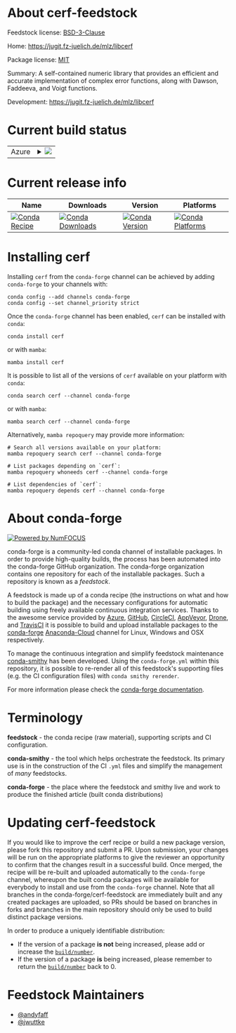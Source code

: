 About cerf-feedstock
====================

Feedstock license: [BSD-3-Clause](https://github.com/conda-forge/cerf-feedstock/blob/main/LICENSE.txt)

Home: https://jugit.fz-juelich.de/mlz/libcerf

Package license: [MIT](https://opensource.org/license/mit/)

Summary: A self-contained numeric library that provides an efficient and accurate implementation of complex error functions, along with Dawson, Faddeeva, and Voigt functions.

Development: https://jugit.fz-juelich.de/mlz/libcerf

Current build status
====================


<table>
    
  <tr>
    <td>Azure</td>
    <td>
      <details>
        <summary>
          <a href="https://dev.azure.com/conda-forge/feedstock-builds/_build/latest?definitionId=13232&branchName=main">
            <img src="https://dev.azure.com/conda-forge/feedstock-builds/_apis/build/status/cerf-feedstock?branchName=main">
          </a>
        </summary>
        <table>
          <thead><tr><th>Variant</th><th>Status</th></tr></thead>
          <tbody><tr>
              <td>linux_64</td>
              <td>
                <a href="https://dev.azure.com/conda-forge/feedstock-builds/_build/latest?definitionId=13232&branchName=main">
                  <img src="https://dev.azure.com/conda-forge/feedstock-builds/_apis/build/status/cerf-feedstock?branchName=main&jobName=linux&configuration=linux%20linux_64_" alt="variant">
                </a>
              </td>
            </tr><tr>
              <td>osx_64</td>
              <td>
                <a href="https://dev.azure.com/conda-forge/feedstock-builds/_build/latest?definitionId=13232&branchName=main">
                  <img src="https://dev.azure.com/conda-forge/feedstock-builds/_apis/build/status/cerf-feedstock?branchName=main&jobName=osx&configuration=osx%20osx_64_" alt="variant">
                </a>
              </td>
            </tr><tr>
              <td>win_64</td>
              <td>
                <a href="https://dev.azure.com/conda-forge/feedstock-builds/_build/latest?definitionId=13232&branchName=main">
                  <img src="https://dev.azure.com/conda-forge/feedstock-builds/_apis/build/status/cerf-feedstock?branchName=main&jobName=win&configuration=win%20win_64_" alt="variant">
                </a>
              </td>
            </tr>
          </tbody>
        </table>
      </details>
    </td>
  </tr>
</table>

Current release info
====================

| Name | Downloads | Version | Platforms |
| --- | --- | --- | --- |
| [![Conda Recipe](https://img.shields.io/badge/recipe-cerf-green.svg)](https://anaconda.org/conda-forge/cerf) | [![Conda Downloads](https://img.shields.io/conda/dn/conda-forge/cerf.svg)](https://anaconda.org/conda-forge/cerf) | [![Conda Version](https://img.shields.io/conda/vn/conda-forge/cerf.svg)](https://anaconda.org/conda-forge/cerf) | [![Conda Platforms](https://img.shields.io/conda/pn/conda-forge/cerf.svg)](https://anaconda.org/conda-forge/cerf) |

Installing cerf
===============

Installing `cerf` from the `conda-forge` channel can be achieved by adding `conda-forge` to your channels with:

```
conda config --add channels conda-forge
conda config --set channel_priority strict
```

Once the `conda-forge` channel has been enabled, `cerf` can be installed with `conda`:

```
conda install cerf
```

or with `mamba`:

```
mamba install cerf
```

It is possible to list all of the versions of `cerf` available on your platform with `conda`:

```
conda search cerf --channel conda-forge
```

or with `mamba`:

```
mamba search cerf --channel conda-forge
```

Alternatively, `mamba repoquery` may provide more information:

```
# Search all versions available on your platform:
mamba repoquery search cerf --channel conda-forge

# List packages depending on `cerf`:
mamba repoquery whoneeds cerf --channel conda-forge

# List dependencies of `cerf`:
mamba repoquery depends cerf --channel conda-forge
```


About conda-forge
=================

[![Powered by
NumFOCUS](https://img.shields.io/badge/powered%20by-NumFOCUS-orange.svg?style=flat&colorA=E1523D&colorB=007D8A)](https://numfocus.org)

conda-forge is a community-led conda channel of installable packages.
In order to provide high-quality builds, the process has been automated into the
conda-forge GitHub organization. The conda-forge organization contains one repository
for each of the installable packages. Such a repository is known as a *feedstock*.

A feedstock is made up of a conda recipe (the instructions on what and how to build
the package) and the necessary configurations for automatic building using freely
available continuous integration services. Thanks to the awesome service provided by
[Azure](https://azure.microsoft.com/en-us/services/devops/), [GitHub](https://github.com/),
[CircleCI](https://circleci.com/), [AppVeyor](https://www.appveyor.com/),
[Drone](https://cloud.drone.io/welcome), and [TravisCI](https://travis-ci.com/)
it is possible to build and upload installable packages to the
[conda-forge](https://anaconda.org/conda-forge) [Anaconda-Cloud](https://anaconda.org/)
channel for Linux, Windows and OSX respectively.

To manage the continuous integration and simplify feedstock maintenance
[conda-smithy](https://github.com/conda-forge/conda-smithy) has been developed.
Using the ``conda-forge.yml`` within this repository, it is possible to re-render all of
this feedstock's supporting files (e.g. the CI configuration files) with ``conda smithy rerender``.

For more information please check the [conda-forge documentation](https://conda-forge.org/docs/).

Terminology
===========

**feedstock** - the conda recipe (raw material), supporting scripts and CI configuration.

**conda-smithy** - the tool which helps orchestrate the feedstock.
                   Its primary use is in the construction of the CI ``.yml`` files
                   and simplify the management of *many* feedstocks.

**conda-forge** - the place where the feedstock and smithy live and work to
                  produce the finished article (built conda distributions)


Updating cerf-feedstock
=======================

If you would like to improve the cerf recipe or build a new
package version, please fork this repository and submit a PR. Upon submission,
your changes will be run on the appropriate platforms to give the reviewer an
opportunity to confirm that the changes result in a successful build. Once
merged, the recipe will be re-built and uploaded automatically to the
`conda-forge` channel, whereupon the built conda packages will be available for
everybody to install and use from the `conda-forge` channel.
Note that all branches in the conda-forge/cerf-feedstock are
immediately built and any created packages are uploaded, so PRs should be based
on branches in forks and branches in the main repository should only be used to
build distinct package versions.

In order to produce a uniquely identifiable distribution:
 * If the version of a package **is not** being increased, please add or increase
   the [``build/number``](https://docs.conda.io/projects/conda-build/en/latest/resources/define-metadata.html#build-number-and-string).
 * If the version of a package **is** being increased, please remember to return
   the [``build/number``](https://docs.conda.io/projects/conda-build/en/latest/resources/define-metadata.html#build-number-and-string)
   back to 0.

Feedstock Maintainers
=====================

* [@andyfaff](https://github.com/andyfaff/)
* [@jwuttke](https://github.com/jwuttke/)

